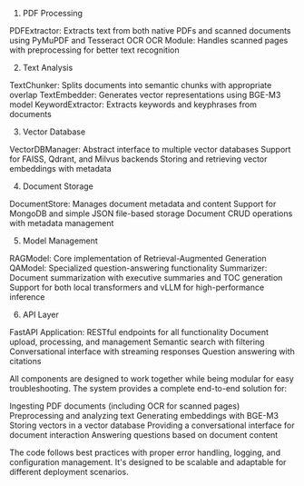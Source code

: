 1. PDF Processing

PDFExtractor: Extracts text from both native PDFs and scanned documents using PyMuPDF and Tesseract OCR
OCR Module: Handles scanned pages with preprocessing for better text recognition

2. Text Analysis

TextChunker: Splits documents into semantic chunks with appropriate overlap
TextEmbedder: Generates vector representations using BGE-M3 model
KeywordExtractor: Extracts keywords and keyphrases from documents

3. Vector Database

VectorDBManager: Abstract interface to multiple vector databases
Support for FAISS, Qdrant, and Milvus backends
Storing and retrieving vector embeddings with metadata

4. Document Storage

DocumentStore: Manages document metadata and content
Support for MongoDB and simple JSON file-based storage
Document CRUD operations with metadata management

5. Model Management

RAGModel: Core implementation of Retrieval-Augmented Generation
QAModel: Specialized question-answering functionality
Summarizer: Document summarization with executive summaries and TOC generation
Support for both local transformers and vLLM for high-performance inference

6. API Layer

FastAPI Application: RESTful endpoints for all functionality
Document upload, processing, and management
Semantic search with filtering
Conversational interface with streaming responses
Question answering with citations

All components are designed to work together while being modular for easy troubleshooting. The system provides a complete end-to-end solution for:

Ingesting PDF documents (including OCR for scanned pages)
Preprocessing and analyzing text
Generating embeddings with BGE-M3
Storing vectors in a vector database
Providing a conversational interface for document interaction
Answering questions based on document content

The code follows best practices with proper error handling, logging, and configuration management. It's designed to be scalable and adaptable for different deployment scenarios.
